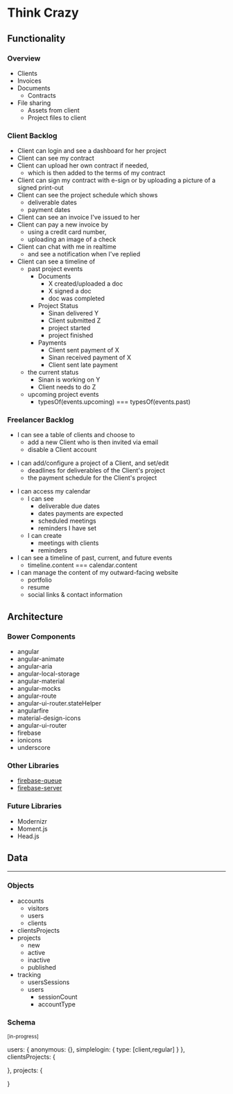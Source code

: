 # Think Crazy


## Functionality

### Overview

* Clients
* Invoices
* Documents
    - Contracts
* File sharing
    - Assets from client
    - Project files to client

### Client Backlog

* Client can login and see a dashboard for her project
* Client can see my contract
* Client can upload her own contract if needed, 
    - which is then added to the terms of my contract
* Client can sign my contract with e-sign or by uploading a picture of a signed print-out
* Client can see the project schedule which shows
    - deliverable dates
    - payment dates
* Client can see an invoice I've issued to her
* Client can pay a new invoice by
    - using a credit card number,
    - uploading an image of a check
* Client can chat with me in realtime
    - and see a notification when I've replied
* Client can see a timeline of
    - past project events
        + Documents
            * X created/uploaded a doc
            * X signed a doc
            * doc was completed
        + Project Status
            * Sinan delivered Y
            * Client submitted Z
            * project started
            * project finished
        + Payments
            * Client sent payment of X
            * Sinan received payment of X
            * Client sent late payment
    - the current status
        + Sinan is working on Y
        + Client needs to do Z
    - upcoming project events
        + typesOf(events.upcoming) === typesOf(events.past)

### Freelancer Backlog

* I can see a table of clients and choose to
    - add a new Client who is then invited via email
    - disable a Client account
- I can add/configure a project of a Client, and set/edit
    + deadlines for deliverables of the Client's project
    + the payment schedule for the Client's project
* I can access my calendar
    - I can see
        + deliverable due dates
        + dates payments are expected
        + scheduled meetings
        + reminders I have set
    - I can create
        + meetings with clients
        + reminders
* I can see a timeline of past, current, and future events
    - timeline.content === calendar.content
* I can manage the content of my outward-facing website
    - portfolio
    - resume
    - social links & contact information




## Architecture

### Bower Components

* angular
* angular-animate
* angular-aria
* angular-local-storage
* angular-material
* angular-mocks
* angular-route
* angular-ui-router.stateHelper
* angularfire
* material-design-icons
* angular-ui-router
* firebase
* ionicons
* underscore

### Other Libraries

* [firebase-queue][firebase-queue/README]
* [firebase-server][firebase-server/README]

### Future Libraries

* Modernizr
* Moment.js
* Head.js

<!-- /Architecture -->



## Data
---

### Objects

* accounts
    - visitors
    - users
    - clients
* clientsProjects
* projects
    - new
    - active
    - inactive
    - published
* tracking
    - usersSessions
    - users
        + sessionCount
        + accountType

### Schema

<sup>[in-progress]</sup>

users: {
    anonymous: {},
    simplelogin: {
        type: [client,regular]
    }
},
clientsProjects: {
    
},
projects: {
    
}


<!-- $Sources -->

[firebase-queue/README]: https://github.com/firebase/firebase-queue#defining-specs-optional
[firebase-server/README]: https://github.com/urish/firebase-server
